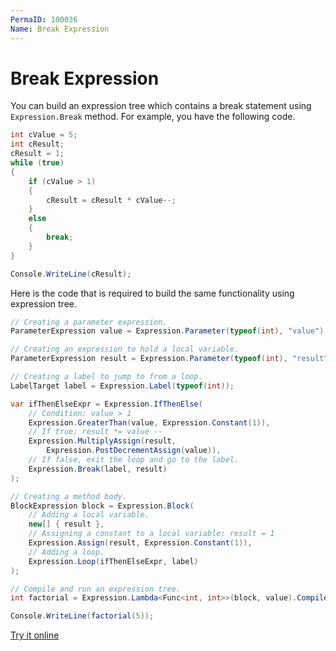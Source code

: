 ```yaml
---
PermaID: 100036
Name: Break Expression
---
```


# Break Expression

You can build an expression tree which contains a break statement using `Expression.Break` method. For example, you have the following code.

```csharp
int cValue = 5;    
int cResult;       
cResult = 1;       
while (true)       
{
    if (cValue > 1) 
    {              
        cResult = cResult * cValue--;
    }
    else
    {
        break;     
    }              
}

Console.WriteLine(cResult);
```

Here is the code that is required to build the same functionality using expression tree. 

```csharp
// Creating a parameter expression.
ParameterExpression value = Expression.Parameter(typeof(int), "value");

// Creating an expression to hold a local variable. 
ParameterExpression result = Expression.Parameter(typeof(int), "result");

// Creating a label to jump to from a loop.
LabelTarget label = Expression.Label(typeof(int));

var ifThenElseExpr = Expression.IfThenElse(
    // Condition: value > 1
    Expression.GreaterThan(value, Expression.Constant(1)),
    // If true: result *= value --
    Expression.MultiplyAssign(result,
        Expression.PostDecrementAssign(value)),
    // If false, exit the loop and go to the label.
    Expression.Break(label, result)
);

// Creating a method body.
BlockExpression block = Expression.Block(
    // Adding a local variable. 
    new[] { result },
    // Assigning a constant to a local variable: result = 1
    Expression.Assign(result, Expression.Constant(1)),
    // Adding a loop.
    Expression.Loop(ifThenElseExpr, label)
);

// Compile and run an expression tree.
int factorial = Expression.Lambda<Func<int, int>>(block, value).Compile();

Console.WriteLine(factorial(5));
```

[Try it online](https://dotnetfiddle.net/nxTiMB)